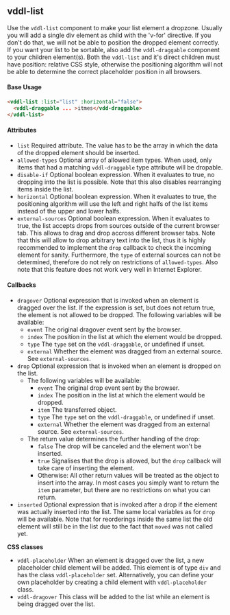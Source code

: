 ## vddl-list

Use the `vddl-list` component to make your list element a dropzone. Usually you will add a single div element as child with the 'v-for' directive. If you don't do that, we will not be able to position the dropped element correctly. If you want your list to be sortable, also add the `vddl-draggable` component to your children element(s). Both the `vddl-list` and it's direct children must have position: relative CSS style, otherwise the positioning algorithm will not be able to determine the correct placeholder position in all browsers.

#### Base Usage

```html
<vddl-list :list="list" :horizontal="false">
  <vddl-draggable ... >itmes</vdd-draggable>
</vddl-list>
```


#### Attributes

* `list` Required attribute. The value has to be the array in which the data of the dropped element should be inserted.
* `allowed-types` Optional array of allowed item types. When used, only items that had a matching `vddl-draggable` type attribute will be dropable.
* `disable-if` Optional boolean expression. When it evaluates to true, no dropping into the list is possible. Note that this also disables rearranging items inside the list.
* `horizontal` Optional boolean expression. When it evaluates to true, the positioning algorithm will use the left and right halfs of the list items instead of the upper and lower halfs.
* `external-sources` Optional boolean expression. When it evaluates to true, the list accepts drops from sources outside of the current browser tab. This allows to drag and drop accross different browser tabs. Note that this will allow to drop arbitrary text into the list, thus it is highly recommended to implement the `drop` callback to check the incoming element for sanity. Furthermore, the `type` of external sources can not be determined, therefore do not rely on restrictions of `allowed-types`. Also note that this feature does not work very well in Internet Explorer.

#### Callbacks

* `dragover` Optional expression that is invoked when an element is dragged over the list. If the expression is set, but does not return true, the element is not allowed to be dropped. The following variables will be available:
    * `event` The original dragover event sent by the browser.
    * `index` The position in the list at which the element would be dropped.
    * `type` The `type` set on the `vddl-draggable`, or undefined if unset.
    * `external` Whether the element was dragged from an external source. See `external-sources`.
* `drop` Optional expression that is invoked when an element is dropped on the list.
    * The following variables will be available:
       * `event` The original drop event sent by the browser.
       * `index` The position in the list at which the element would be dropped.
       * `item` The transferred object.
       * `type` The `type` set on the `vddl-draggable`, or undefined if unset.
       * `external` Whether the element was dragged from an external source. See `external-sources`.
    * The return value determines the further handling of the drop:
      * `false` The drop will be canceled and the element won't be inserted.
      * `true` Signalises that the drop is allowed, but the `drop` callback will take care of inserting the element.
      * Otherwise: All other return values will be treated as the object to insert into the array. In most cases you simply want to return the `item` parameter, but there are no restrictions on what you can return.
* `inserted` Optional expression that is invoked after a drop if the element was actually inserted into the list. The same local variables as for `drop` will be available. Note that for reorderings inside the same list the old element will still be in the list due to the fact that `moved` was not called yet.

**CSS classes**
* `vddl-placeholder` When an element is dragged over the list, a new placeholder child element will be added. This element is of type `div` and has the class `vddl-placeholder` set. Alternatively, you can define your own placeholder by creating a child element with `vddl-placeholder` class.
* `vddl-dragover` This class will be added to the list while an element is being dragged over the list.
